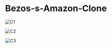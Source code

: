 # Bezos-s-Amazon-Clone

![C1](https://github.com/sarthakkarora/Bezos-s-Amazon-Clone/assets/130503783/d46413bb-cfde-4717-8d47-9e34404f16ab)

![C2](https://github.com/sarthakkarora/Bezos-s-Amazon-Clone/assets/130503783/3562e7bc-f13b-440f-822c-e371dc8eb558)

![C3](https://github.com/sarthakkarora/Bezos-s-Amazon-Clone/assets/130503783/8f924ecc-df46-402f-8e93-2f3f636f4e31)
